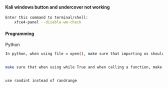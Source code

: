 #### Kali windows button and undercover not working
```bash
Enter this command to terminal/shell:
	xfce4-panel --disable-wm-check
```

#### Programming

Python
```bash
In python, when using file = open(), make sure that importing os should like this: import os, and not like from os import *


make sure that when using while True and when calling a function, make sure to use break after calling function


use randint instead of randrange
```